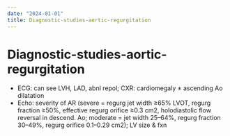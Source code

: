 ```yaml
---
date: "2024-01-01"
title: Diagnostic-studies-aortic-regurgitation
---
```


# Diagnostic-studies-aortic-regurgitation

* ECG: can see LVH, LAD, abnl repol; CXR: cardiomegaly ± ascending Ao dilatation
* Echo: severity of AR (severe = regurg jet width ≥65% LVOT, regurg fraction ≥50%, effective regurg orifice ≥0.3 cm2, holodiastolic flow reversal in descend. Ao; moderate = jet width 25–64%, regurg fraction 30–49%, regurg orifice 0.1–0.29 cm2); LV size & fxn
